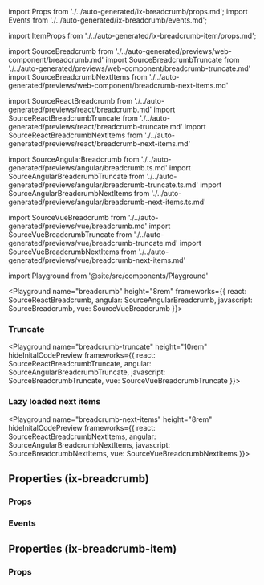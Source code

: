 import Props from './../auto-generated/ix-breadcrumb/props.md';
import Events from './../auto-generated/ix-breadcrumb/events.md';

import ItemProps from './../auto-generated/ix-breadcrumb-item/props.md';

import SourceBreadcrumb from './../auto-generated/previews/web-component/breadcrumb.md'
import SourceBreadcrumbTruncate from './../auto-generated/previews/web-component/breadcrumb-truncate.md'
import SourceBreadcrumbNextItems from './../auto-generated/previews/web-component/breadcrumb-next-items.md'

import SourceReactBreadcrumb from './../auto-generated/previews/react/breadcrumb.md'
import SourceReactBreadcrumbTruncate from './../auto-generated/previews/react/breadcrumb-truncate.md'
import SourceReactBreadcrumbNextItems from './../auto-generated/previews/react/breadcrumb-next-items.md'

import SourceAngularBreadcrumb from './../auto-generated/previews/angular/breadcrumb.ts.md'
import SourceAngularBreadcrumbTruncate from './../auto-generated/previews/angular/breadcrumb-truncate.ts.md'
import SourceAngularBreadcrumbNextItems from './../auto-generated/previews/angular/breadcrumb-next-items.ts.md'

import SourceVueBreadcrumb from './../auto-generated/previews/vue/breadcrumb.md'
import SourceVueBreadcrumbTruncate from './../auto-generated/previews/vue/breadcrumb-truncate.md'
import SourceVueBreadcrumbNextItems from './../auto-generated/previews/vue/breadcrumb-next-items.md'

import Playground from '@site/src/components/Playground'

<Playground
name="breadcrumb"
height="8rem"
frameworks={{
    react: SourceReactBreadcrumb,
    angular: SourceAngularBreadcrumb,
    javascript: SourceBreadcrumb,
    vue: SourceVueBreadcrumb
}}>
</Playground>

### Truncate

<Playground
name="breadcrumb-truncate"
height="10rem"
hideInitalCodePreview
frameworks={{
    react: SourceReactBreadcrumbTruncate,
    angular: SourceAngularBreadcrumbTruncate,
    javascript: SourceBreadcrumbTruncate,
    vue: SourceVueBreadcrumbTruncate
}}>
</Playground>

### Lazy loaded next items

<Playground
name="breadcrumb-next-items"
height="8rem"
hideInitalCodePreview
frameworks={{
    react: SourceReactBreadcrumbNextItems,
    angular: SourceAngularBreadcrumbNextItems,
    javascript: SourceBreadcrumbNextItems,
    vue: SourceVueBreadcrumbNextItems
}}>
</Playground>

## Properties (ix-breadcrumb)

### Props

<Props />

### Events

<Events />

## Properties (ix-breadcrumb-item)

### Props

<ItemProps />
